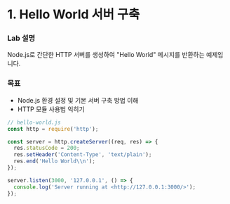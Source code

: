 # 1. Hello World 서버 구축
### Lab 설명

Node.js로 간단한 HTTP 서버를 생성하여 "Hello World" 메시지를 반환하는 예제입니다.

### 목표

- Node.js 환경 설정 및 기본 서버 구축 방법 이해
- HTTP 모듈 사용법 익히기

```jsx
// hello-world.js
const http = require('http');

const server = http.createServer((req, res) => {
  res.statusCode = 200;
  res.setHeader('Content-Type', 'text/plain');
  res.end('Hello World\\n');
});

server.listen(3000, '127.0.0.1', () => {
  console.log('Server running at <http://127.0.0.1:3000/>');
});
```